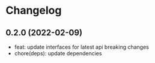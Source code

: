 # Changelog

## 0.2.0 (2022-02-09)

- feat: update interfaces for latest api breaking changes
- chore(deps): update dependencies
